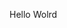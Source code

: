 Hello Wolrd





















































































































































































































































































































































































































































































































































































































































































































































































































































































































































































































































































































































































































































































































































































































































































































































































































































































































































































































































































































































































































































































































































































































































































































































































































































































































































































































































































































































































































































































































































































































































































































































































































































































































































































































































































































































































































































































































































































































































































































